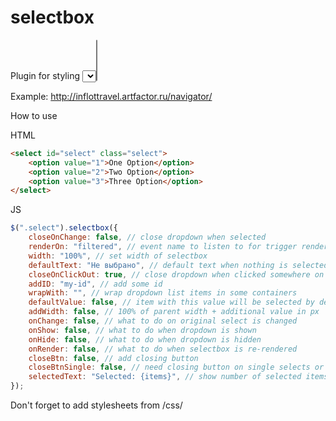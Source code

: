 selectbox
===========

Plugin for styling <select> and <select multiple>

Example: http://inflottravel.artfactor.ru/navigator/

How to use

HTML
```html
<select id="select" class="select">
    <option value="1">One Option</option>
    <option value="2">Two Option</option>
    <option value="3">Three Option</option>
</select>
```

JS
```javascript
$(".select").selectbox({
    closeOnChange: false, // close dropdown when selected
    renderOn: "filtered", // event name to listen to for trigger rendering
    width: "100%", // set width of selectbox
    defaultText: "Не выбрано", // default text when nothing is selected
    closeOnClickOut: true, // close dropdown when clicked somewhere on page
    addID: "my-id", // add some id
    wrapWith: "", // wrap dropdown list items in some containers
    defaultValue: false, // item with this value will be selected by default
    addWidth: false, // 100% of parent width + additional value in px
    onChange: false, // what to do on original select is changed
    onShow: false, // what to do when dropdown is shown
    onHide: false, // what to do when dropdown is hidden
    onRender: false, // what to do when selectbox is re-rendered
    closeBtn: false, // add closing button
    closeBtnSingle: false, // need closing button on single selects or not
    selectedText: "Selected: {items}", // show number of selected items
});
```

Don't forget to add stylesheets from /css/
